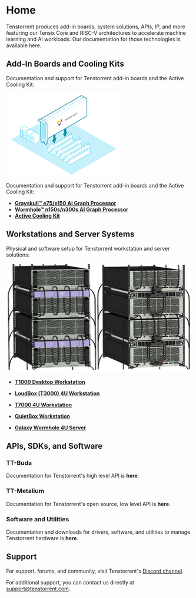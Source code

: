 # Home

Tenstorrent produces add-in boards, system solutions, APIs, IP, and more featuring our Tensix Core and RISC-V architectures to accelerate machine learning and AI workloads. Our documentation for those technologies is available here.



## Add-In Boards and Cooling Kits

Documentation and support for Tenstorrent add-in boards and the Active Cooling Kit:

![](./images/main_image1.png)

Documentation and support for Tenstorrent add-in boards and the Active Cooling Kit:

- [**Grayskull™ e75/e150 AI Graph Processor**](./aibs/grayskull/README.md)
- [**Wormhole™ n150s/n300s AI Graph Processor**](./aibs/wormhole/README.md)
- [**Active Cooling Kit**](./aibs/ack.md)



## Workstations and Server Systems

Physical and software setup for Tenstorrent workstation and server solutions:

![](./images/galaxyservers.png)

- [**T1000 Desktop Workstation**](./systems/t1000/README.md)

- [**LoudBox (T3000) 4U Workstation**](./systems/t3000/README.md)

- [**T7000 4U Workstation**](./systems/t7000/README.md)

- [**QuietBox Workstation**](./systems/quietbox/README.md)

- [**Galaxy Wormhole 4U Server**](./galaxy4U/README.md)

  

## APIs, SDKs, and Software

### TT-Buda

Documentation for Tenstorrent's high level API is **here**.



### TT-Metalium 

Documentation for Tenstorrent's open source, low level API is **here**.

 

### Software and Utilities

Documentation and downloads for drivers, software, and utilities to manage Tenstorrent hardware is **here**.



## Support

For support, forums, and community, visit Tenstorrent's [Discord channel](https://discord.gg/tvhGzHQwaj).

For additional support, you can contact us directly at [support@tenstorrent.com](mailto:support@tenstorrent.com).
